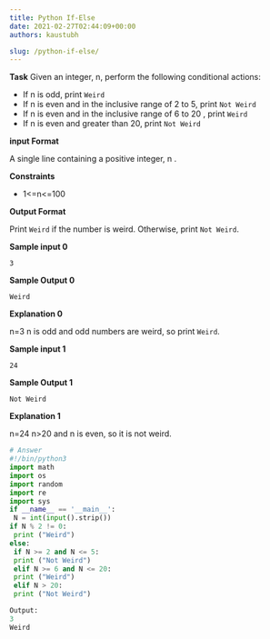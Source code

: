 ```yaml
---
title: Python If-Else
date: 2021-02-27T02:44:09+00:00
authors: kaustubh

slug: /python-if-else/
---
```

**Task** 
Given an integer, n, perform the following conditional actions:

 * If  n is odd, print `Weird`
 * If  n is even and in the inclusive range of 2 to 5, print `Not Weird`
 * If n is even and in the inclusive range of  6 to 20 , print `Weird`
 * If n is even and greater than 20, print `Not Weird`

**input Format**

A single line containing a positive integer, n .

**Constraints**

 * 1<=n<=100

**Output Format**

Print `Weird` if the number is weird. Otherwise, print `Not Weird`.

**Sample input 0**


```
3

```


**Sample Output 0**


```
Weird

```


**Explanation 0**

n=3 
 n is odd and odd numbers are weird, so print `Weird`.

**Sample input 1**


```
24

```


**Sample Output 1**


```
Not Weird

```


**Explanation 1**

n=24 
 n>20 and n is even, so it is not weird.



```python title="file.py"
# Answer
#!/bin/python3
import math
import os
import random
import re
import sys
if __name__ == '__main__':
 N = int(input().strip())
if N % 2 != 0:
 print ("Weird")
else:
 if N >= 2 and N <= 5:
 print ("Not Weird")
 elif N >= 6 and N <= 20:
 print ("Weird")
 elif N > 20:
 print ("Not Weird")
```

```python title="file.py"
Output:
3
Weird
```